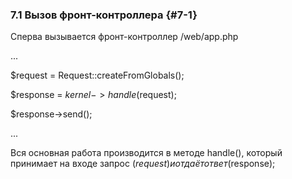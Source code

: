 ### 7.1 Вызов фронт-контроллера {#7-1}

Сперва вызывается фронт-контроллер /web/app.php

...

$request = Request::createFromGlobals();

$response = $kernel->handle($request);

$response->send();

...

Вся основная работа производится в методе handle(), который принимает на входе запрос ($request) и отдаёт ответ ($response);